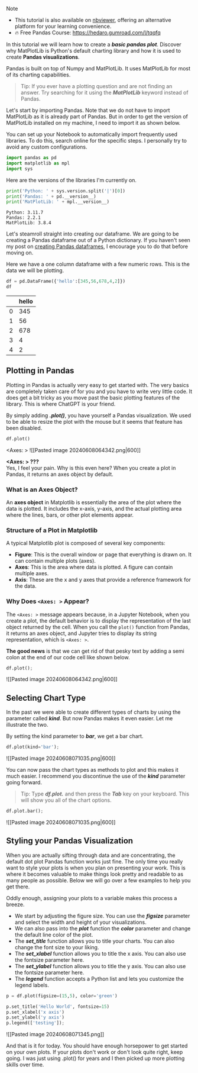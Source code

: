 
> [!NOTE] 
> - This tutorial is also available on [nbviewer](https://nbviewer.org/github/DataWranglerPro/quartz/blob/v4/content/Assets/notebooks/How_to_Create_Basic_Pandas_Visualizations.ipynb), offering an alternative platform for your learning convenience.
> - 🔥 Free Pandas Course: https://hedaro.gumroad.com/l/tqqfq

In this tutorial we will learn how to create a ***basic pandas plot***. Discover why MatPlotLib is Python's default charting library and how it is used to create **Pandas visualizations**.

Pandas is built on top of Numpy and MatPlotLib. It uses MatPlotLib for most of its charting capabilities.

> Tip: If you ever have a plotting question and are not finding an answer. Try searching for it using the ***MatPlotLib*** keyword instead of Pandas.

Let's start by importing Pandas. Note that we do not have to import MatPlotLib as it is already part of Pandas. But in order to get the version of MatPlotLib installed on my machine, I need to import it as shown below.

You can set up your Notebook to automatically import frequently used libraries. To do this, search online for the specific steps. I personally try to avoid any custom configurations.

``` python
import pandas as pd
import matplotlib as mpl
import sys
```

Here are the versions of the libraries I'm currently on.

``` python
print('Python: ' + sys.version.split('|')[0])
print('Pandas: ' + pd.__version__)
print('MatPlotLib: ' + mpl.__version__)
```

``` output
Python: 3.11.7 
Pandas: 2.2.1
MatPlotLib: 3.8.4
```

Let's steamroll straight into creating our dataframe. We are going to be creating a Pandas dataframe out of a Python dictionary. If you haven't seen my post on [creating Pandas dataframes](https://hedaro.com/Programming-Languages/Python/Pandas/Pandas---Create-DataFrame), I encourage you to do that before moving on.

Here we have a one column dataframe with a few numeric rows. This is the data we will be plotting.

``` python
df = pd.DataFrame({'hello':[345,56,678,4,2]})
df
```

|     | hello |
| --- | ----- |
| 0   | 345   |
| 1   | 56    |
| 2   | 678   |
| 3   | 4     |
| 4   | 2     |

## Plotting in Pandas

Plotting in Pandas is actually very easy to get started with. The very basics are completely taken care of for you and you have to write very little code. It does get a bit tricky as you move past the basic plotting features of the library. This is where ChatGPT is your friend.

By simply adding ***.plot()***, you have yourself a Pandas visualization. We used to be able to resize the plot with the mouse but it seems that feature has been disabled.

``` python
df.plot()
```

<Axes: >
![[Pasted image 20240608064342.png|600]]


**<Axes: > ???**  
Yes, I feel your pain. Why is this even here? When you create a plot in Pandas, it returns an axes object by default.
### What is an Axes Object?

An **axes object** in Matplotlib is essentially the area of the plot where the data is plotted. It includes the x-axis, y-axis, and the actual plotting area where the lines, bars, or other plot elements appear.
### Structure of a Plot in Matplotlib

A typical Matplotlib plot is composed of several key components:

- **Figure**: This is the overall window or page that everything is drawn on. It can contain multiple plots (axes).
- **Axes**: This is the area where data is plotted. A figure can contain multiple axes.
- **Axis**: These are the x and y axes that provide a reference framework for the data.

### Why Does `<Axes: >` Appear?

The `<Axes: >` message appears because, in a Jupyter Notebook, when you create a plot, the default behavior is to display the representation of the last object returned by the cell. When you call the `plot()` function from Pandas, it returns an axes object, and Jupyter tries to display its string representation, which is `<Axes: >`.

**The good news** is that we can get rid of that pesky text by adding a semi colon at the end of our code cell like shown below.

``` python
df.plot();
```

![[Pasted image 20240608064342.png|600]]

## Selecting Chart Type

In the past we were able to create different types of charts by using the parameter called ***kind***. But now Pandas makes it even easier. Let me illustrate the two.

By setting the kind parameter to ***bar***, we get a bar chart.

``` python
df.plot(kind='bar');
```

![[Pasted image 20240608071035.png|600]]

You can now pass the chart types as methods to plot and this makes it much easier. I recommend you discontinue the use of the ***kind*** parameter going forward.

> Tip: Type ***df.plot.*** and then press the ***Tab*** key on your keyboard. This will show you all of the chart options.

``` python
df.plot.bar();
```

![[Pasted image 20240608071035.png|600]]
## Styling your Pandas Visualization

When you are actually sifting through data and are concentrating, the default dot plot Pandas function works just fine. The only time you really want to style your plots is when you plan on presenting your work. This is where it becomes valuable to make things look pretty and readable to as many people as possible. Below we will go over a few examples to help you get there.

Oddly enough, assigning your plots to a variable makes this process a breeze.

- We start by adjusting the figure size. You can use the ***figsize*** parameter and select the width and height of your visualizations.
- We can also pass into the ***plot*** function the ***color*** parameter and change the default line color of the plot.
- The ***set_title*** function allows you to title your charts. You can also change the font size to your liking.
- The ***set_xlabel*** function allows you to title the x axis. You can also use the fontsize parameter here.
- The ***set_ylabel*** function allows you to title the y axis. You can also use the fontsize parameter here.
- The ***legend*** function accepts a Python list and lets you customize the legend labels.

``` python
p = df.plot(figsize=(15,5), color='green')

p.set_title('Hello World', fontsize=15)
p.set_xlabel('x axis')
p.set_ylabel('y axis')
p.legend(['testing']);
```

![[Pasted image 20240608071345.png]]

And that is it for today. You should have enough horsepower to get started on your own plots. If your plots don't work or don't look quite right, keep going. I was just using .plot() for years and I then picked up more plotting skills over time.
